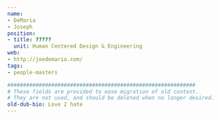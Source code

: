 ```yaml
---
name:
- DeMaria
- Joseph
position:
- title: ?????
  unit: Human Centered Design & Engineering
web:
- http://joedemaria.com/
tags:
- people-masters

############################################################
# These fields are provided to ease migration of old content.
# They are not used, and should be deleted when no longer desired.
old-dub-bio: Love 2 hate
---
```

